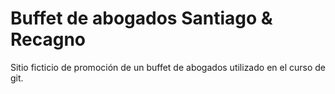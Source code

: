 # Buffet de abogados Santiago & Recagno

Sitio ficticio de promoción de un buffet de abogados utilizado en el curso de git.

